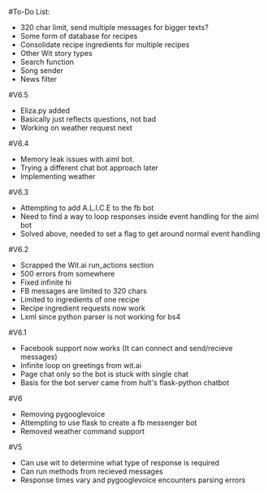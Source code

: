 #To-Do List:
- 320 char limit, send multiple messages for bigger texts?
- Some form of database for recipes
- Consolidate recipe ingredients for multiple recipes
- Other Wit story types
- Search function
- Song sender
- News filter

#V6.5
- Eliza.py added
- Basically just reflects questions, not bad
- Working on weather request next

#V6.4
- Memory leak issues with aiml bot.
- Trying a different chat bot approach later
- Implementing weather

#V6.3
- Attempting to add A.L.I.C.E to the fb bot
- Need to find a way to loop responses inside event handling for the aiml bot
- Solved above, needed to set a flag to get around normal event handling

#V6.2
- Scrapped the Wit.ai run_actions section
- 500 errors from somewhere
- Fixed infinite hi
- FB messages are limited to 320 chars
- Limited to ingredients of one recipe
- Recipe ingredient requests now work
- Lxml since python parser is not working for bs4

#V6.1
- Facebook support now works (It can connect and send/recieve messages)
- Infinite loop on greetings from wit.ai
- Page chat only so the bot is stuck with single chat
- Basis for the bot server came from hult's flask-python chatbot

#V6
- Removing pygooglevoice
- Attempting to use flask to create a fb messenger bot
- Removed weather command support 

#V5
- Can use wit to determine what type of response is required
- Can run methods from recieved messages
- Response times vary and pygooglevoice encounters parsing errors
